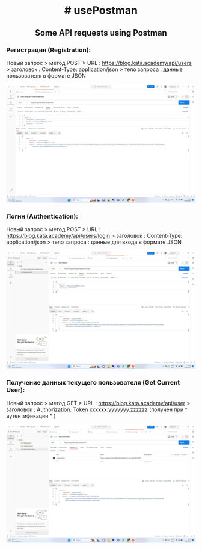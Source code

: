 
<h1 align="center"># usePostman</h1>
<h2 align="center">Some API requests using Postman</h2>

<h3>Регистрация (Registration): </h3>

Новый запрос  >  метод POST  >  URL  :  https://blog.kata.academy/api/users  >  заголовок  :  Content-Type: application/json  >  тело запроса  :  данные пользователя в формате JSON

![Registration request using Postman](https://github.com/GreyHound87/usePostman/blob/main/PMScr-1.jpg)


<h3>Логин (Authentication): </h3>

Новый запрос  >  метод POST  >  URL  :  https://blog.kata.academy/api/users/login  >  заголовок  :  Content-Type: application/json  >  тело запроса  :  данные для входа в формате JSON

![Authentication request using Postman](https://github.com/GreyHound87/usePostman/blob/main/PMScr-2.jpg)


<h3>Получение данных текущего пользователя (Get Current User): </h3>

Новый запрос  >  метод GET  >  URL  :  https://blog.kata.academy/api/user  >  заголовок  :  Authorization: Token xxxxxx.yyyyyyy.zzzzzz (получен при ^ аутентификации ^ )

![Get Current User request using Postman](https://github.com/GreyHound87/usePostman/blob/main/PMScr-3.jpg)
